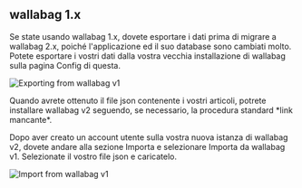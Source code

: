 wallabag 1.x
------------

Se state usando wallabag 1.x, dovete esportare i dati prima di migrare a
wallabag 2.x, poiché l'applicazione ed il suo database sono cambiati
molto. Potete esportare i vostri dati dalla vostra vecchia installazione
di wallabag sulla pagina Config di questa.

![Exporting from wallabag v1](../../img/user/export_v1.png)

Quando avrete ottenuto il file json contenente i vostri articoli,
potrete installare wallabag v2 seguendo, se necessario,
la procedura standard \*link mancante\*.

Dopo aver creato un account utente sulla vostra nuova istanza di
wallabag v2, dovete andare alla sezione Importa e selezionare
Importa da wallabag v1. Selezionate il vostro file json e caricatelo.

![Import from wallabag v1](../../img/user/import_wallabagv1.png)
